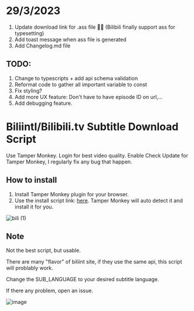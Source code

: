 # 29/3/2023
1. Update download link for .ass file 🎉🎉 (Bilibili finally support ass for typesetting)
2. Add toast message when ass file is generated
3. Add Changelog.md file

## TODO:  
1. Change to typescripts + add api schema validation
2. Reformat code to gather all important variable to const
3. Fix styling?
4. Add more UX feature: Don't have to have episode ID on url,...
5. Add debugging feature.

# Biliintl/Bilibili.tv Subtitle Download Script
Use Tamper Monkey. Login for best video quality.
Enable Check Update for Tamper Monkey, I regularly fix any bug that happen.

## How to install
  1. Install Tamper Monkey plugin for your browser.
  2. Use the install script link: [here](https://github.com/AdvMaple/biliintl_subtitle_download_plugin/raw/feature/download.user.js). Tamper Monkey will auto detect it and install it for you.


![bili (1)](https://user-images.githubusercontent.com/46006210/138017615-b0b49480-2615-42ac-9831-9346306577f8.gif)

## Note
Not the best script, but usable.

There are many "flavor" of biliint site, if they use the same api, this script will problably work.

Change the SUB_LANGUAGE to your desired subtitle language.

If there any problem, open an issue.

![image](https://user-images.githubusercontent.com/46006210/137569629-adc1a41a-5862-4bb6-b4cf-128e2518762b.png)
